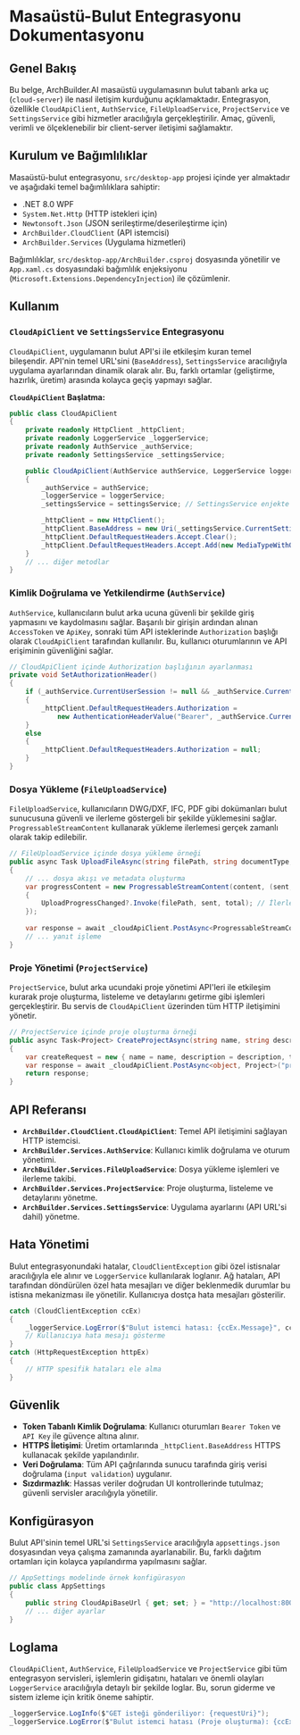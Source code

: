 # Masaüstü-Bulut Entegrasyonu Dokumentasyonu

## Genel Bakış
Bu belge, ArchBuilder.AI masaüstü uygulamasının bulut tabanlı arka uç (`cloud-server`) ile nasıl iletişim kurduğunu açıklamaktadır. Entegrasyon, özellikle `CloudApiClient`, `AuthService`, `FileUploadService`, `ProjectService` ve `SettingsService` gibi hizmetler aracılığıyla gerçekleştirilir. Amaç, güvenli, verimli ve ölçeklenebilir bir client-server iletişimi sağlamaktır.

## Kurulum ve Bağımlılıklar
Masaüstü-bulut entegrasyonu, `src/desktop-app` projesi içinde yer almaktadır ve aşağıdaki temel bağımlılıklara sahiptir:
- .NET 8.0 WPF
- `System.Net.Http` (HTTP istekleri için)
- `Newtonsoft.Json` (JSON serileştirme/deserileştirme için)
- `ArchBuilder.CloudClient` (API istemcisi)
- `ArchBuilder.Services` (Uygulama hizmetleri)

Bağımlılıklar, `src/desktop-app/ArchBuilder.csproj` dosyasında yönetilir ve `App.xaml.cs` dosyasındaki bağımlılık enjeksiyonu (`Microsoft.Extensions.DependencyInjection`) ile çözümlenir.

## Kullanım
### `CloudApiClient` ve `SettingsService` Entegrasyonu
`CloudApiClient`, uygulamanın bulut API'si ile etkileşim kuran temel bileşendir. API'nin temel URL'sini (`BaseAddress`), `SettingsService` aracılığıyla uygulama ayarlarından dinamik olarak alır. Bu, farklı ortamlar (geliştirme, hazırlık, üretim) arasında kolayca geçiş yapmayı sağlar.

**`CloudApiClient` Başlatma:**
```csharp
public class CloudApiClient
{
    private readonly HttpClient _httpClient;
    private readonly LoggerService _loggerService;
    private readonly AuthService _authService;
    private readonly SettingsService _settingsService; 

    public CloudApiClient(AuthService authService, LoggerService loggerService, SettingsService settingsService)
    {
        _authService = authService;
        _loggerService = loggerService;
        _settingsService = settingsService; // SettingsService enjekte edildi

        _httpClient = new HttpClient();
        _httpClient.BaseAddress = new Uri(_settingsService.CurrentSettings.CloudApiBaseUrl); // URL dinamik olarak ayarlandı
        _httpClient.DefaultRequestHeaders.Accept.Clear();
        _httpClient.DefaultRequestHeaders.Accept.Add(new MediaTypeWithQualityHeaderValue("application/json"));
    }
    // ... diğer metodlar
}
```

### Kimlik Doğrulama ve Yetkilendirme (`AuthService`)
`AuthService`, kullanıcıların bulut arka ucuna güvenli bir şekilde giriş yapmasını ve kaydolmasını sağlar. Başarılı bir girişin ardından alınan `AccessToken` ve `ApiKey`, sonraki tüm API isteklerinde `Authorization` başlığı olarak `CloudApiClient` tarafından kullanılır. Bu, kullanıcı oturumlarının ve API erişiminin güvenliğini sağlar.

```csharp
// CloudApiClient içinde Authorization başlığının ayarlanması
private void SetAuthorizationHeader()
{
    if (_authService.CurrentUserSession != null && _authService.CurrentUserSession.IsAuthenticated)
    {
        _httpClient.DefaultRequestHeaders.Authorization = 
            new AuthenticationHeaderValue("Bearer", _authService.CurrentUserSession.AccessToken);
    }
    else
    {
        _httpClient.DefaultRequestHeaders.Authorization = null;
    }
}
```

### Dosya Yükleme (`FileUploadService`)
`FileUploadService`, kullanıcıların DWG/DXF, IFC, PDF gibi dokümanları bulut sunucusuna güvenli ve ilerleme göstergeli bir şekilde yüklemesini sağlar. `ProgressableStreamContent` kullanarak yükleme ilerlemesi gerçek zamanlı olarak takip edilebilir.

```csharp
// FileUploadService içinde dosya yükleme örneği
public async Task UploadFileAsync(string filePath, string documentType, string projectId = null)
{
    // ... dosya akışı ve metadata oluşturma
    var progressContent = new ProgressableStreamContent(content, (sent, total) =>
    {
        UploadProgressChanged?.Invoke(filePath, sent, total); // İlerleme raporlama
    });
    
    var response = await _cloudApiClient.PostAsync<ProgressableStreamContent, dynamic>("documents/upload", progressContent);
    // ... yanıt işleme
}
```

### Proje Yönetimi (`ProjectService`)
`ProjectService`, bulut arka ucundaki proje yönetimi API'leri ile etkileşim kurarak proje oluşturma, listeleme ve detaylarını getirme gibi işlemleri gerçekleştirir. Bu servis de `CloudApiClient` üzerinden tüm HTTP iletişimini yönetir.

```csharp
// ProjectService içinde proje oluşturma örneği
public async Task<Project> CreateProjectAsync(string name, string description, Guid templateId)
{
    var createRequest = new { name = name, description = description, template_id = templateId };
    var response = await _cloudApiClient.PostAsync<object, Project>("projects/create", createRequest);
    return response;
}
```

## API Referansı
- **`ArchBuilder.CloudClient.CloudApiClient`**: Temel API iletişimini sağlayan HTTP istemcisi.
- **`ArchBuilder.Services.AuthService`**: Kullanıcı kimlik doğrulama ve oturum yönetimi.
- **`ArchBuilder.Services.FileUploadService`**: Dosya yükleme işlemleri ve ilerleme takibi.
- **`ArchBuilder.Services.ProjectService`**: Proje oluşturma, listeleme ve detaylarını yönetme.
- **`ArchBuilder.Services.SettingsService`**: Uygulama ayarlarını (API URL'si dahil) yönetme.

## Hata Yönetimi
Bulut entegrasyonundaki hatalar, `CloudClientException` gibi özel istisnalar aracılığıyla ele alınır ve `LoggerService` kullanılarak loglanır. Ağ hataları, API tarafından döndürülen özel hata mesajları ve diğer beklenmedik durumlar bu istisna mekanizması ile yönetilir. Kullanıcıya dostça hata mesajları gösterilir.

```csharp
catch (CloudClientException ccEx)
{
    _loggerService.LogError($"Bulut istemci hatası: {ccEx.Message}", ccEx);
    // Kullanıcıya hata mesajı gösterme
}
catch (HttpRequestException httpEx)
{
    // HTTP spesifik hataları ele alma
}
```

## Güvenlik
- **Token Tabanlı Kimlik Doğrulama**: Kullanıcı oturumları `Bearer Token` ve `API Key` ile güvence altına alınır.
- **HTTPS İletişimi**: Üretim ortamlarında `_httpClient.BaseAddress` HTTPS kullanacak şekilde yapılandırılır.
- **Veri Doğrulama**: Tüm API çağrılarında sunucu tarafında giriş verisi doğrulama (`input validation`) uygulanır.
- **Sızdırmazlık**: Hassas veriler doğrudan UI kontrollerinde tutulmaz; güvenli servisler aracılığıyla yönetilir.

## Konfigürasyon
Bulut API'sinin temel URL'si `SettingsService` aracılığıyla `appsettings.json` dosyasından veya çalışma zamanında ayarlanabilir. Bu, farklı dağıtım ortamları için kolayca yapılandırma yapılmasını sağlar.

```csharp
// AppSettings modelinde örnek konfigürasyon
public class AppSettings
{
    public string CloudApiBaseUrl { get; set; } = "http://localhost:8000/api/";
    // ... diğer ayarlar
}
```

## Loglama
`CloudApiClient`, `AuthService`, `FileUploadService` ve `ProjectService` gibi tüm entegrasyon servisleri, işlemlerin gidişatını, hataları ve önemli olayları `LoggerService` aracılığıyla detaylı bir şekilde loglar. Bu, sorun giderme ve sistem izleme için kritik öneme sahiptir.

```csharp
_loggerService.LogInfo($"GET isteği gönderiliyor: {requestUri}");
_loggerService.LogError($"Bulut istemci hatası (Proje oluşturma): {ccEx.Message}", ccEx);
```
